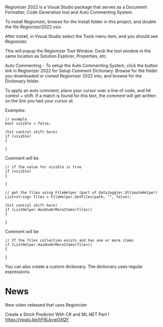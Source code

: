 ﻿Regionizer 2022 is a Visual Studio package that serves as a Document Formatter, Code Generation tool and 
Auto Commenting System.

To install Regionizer, browse for the Install folder in this project, and double the file Regionizer2022.vsix.

After install, in Visual Studio select the Tools menu item, and you should see Regionizer.

This will popup the Regionizer Tool Window. Dock the tool window in the same location as Solution Explorer, 
Properties, etc.

Auto Commenting - To setup the Auto Commenting System, click the button link in Regionizer 2022 for
Setup Comment Dictionary. Browse for the folder you downloaded or cloned Regionizer 2022 into, and browse
for the Dictionary folder.

To apply an auto comment, place your cursor over a line of code, and hit control + shift.
If a match is found for this text, the comment will get written on the line you had your cursor at.

Examples:

    // example
	bool visible = false;

    (hit control shift here)
    if (visible)
	{
		
	}

Comment will be

	// if the value for visible is true
	if (visible)
	{
		
	}

	// get the files using FileHelper (part of DataJuggler.UltimateHelper)
	List<string> files = FileHelper.GetFiles(path, "", false);

	(hit control shift here)
	if (ListHelper.HasOneOrMoreItems(files))
	{

	}

Comment will be

	// If the files collection exists and has one or more items
	if (ListHelper.HasOneOrMoreItems(files))
	{

	}

You can also create a custom dictionary. The dictionary uses regular expressions.

# News

New video released that uses Regionizer

Create a Stock Predictor With C# and ML.NET Part I
https://youtu.be/hF8LkvwOXQY




	